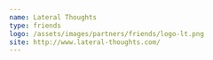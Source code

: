 ```yaml
---
name: Lateral Thoughts
type: friends
logo: /assets/images/partners/friends/logo-lt.png
site: http://www.lateral-thoughts.com/
---
```

